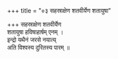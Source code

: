 +++
title = "०३ सहस्राक्षेण शतवीर्येण शतायुषा"

+++
सहस्राक्षेण शतवीर्येण  
शतायुषा हविषाहार्षम् एनम् ।  
इन्द्रो यथैनं जरसे नयात्य्  
अति विश्वस्य दुरितस्य पारम् ॥